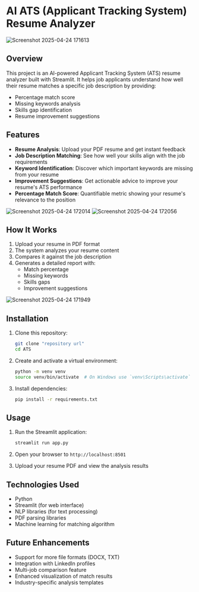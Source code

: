 # AI ATS (Applicant Tracking System) Resume Analyzer
![Screenshot 2025-04-24 171613](https://github.com/user-attachments/assets/0ca914ed-47aa-4648-a15d-6991e4e5d964)



## Overview

This project is an AI-powered Applicant Tracking System (ATS) resume analyzer built with Streamlit. It helps job applicants understand how well their resume matches a specific job description by providing:
- Percentage match score
- Missing keywords analysis
- Skills gap identification
- Resume improvement suggestions

## Features

- **Resume Analysis**: Upload your PDF resume and get instant feedback
- **Job Description Matching**: See how well your skills align with the job requirements
- **Keyword Identification**: Discover which important keywords are missing from your resume
- **Improvement Suggestions**: Get actionable advice to improve your resume's ATS performance
- **Percentage Match Score**: Quantifiable metric showing your resume's relevance to the position

![Screenshot 2025-04-24 172014](https://github.com/user-attachments/assets/a735120b-99a3-4f62-89ad-8747509f6bea)
![Screenshot 2025-04-24 172056](https://github.com/user-attachments/assets/5f49a854-817d-4ac0-83dd-714e6185abf0)


## How It Works

1. Upload your resume in PDF format
2. The system analyzes your resume content
3. Compares it against the job description
4. Generates a detailed report with:
   - Match percentage
   - Missing keywords
   - Skills gaps
   - Improvement suggestions

![Screenshot 2025-04-24 171949](https://github.com/user-attachments/assets/435580d8-936e-454a-96fd-d6d7332d50e4)

## Installation

1. Clone this repository:
   ```bash
   git clone "repository url"
   cd ATS
   ```

2. Create and activate a virtual environment:
   ```bash
   python -m venv venv
   source venv/bin/activate  # On Windows use `venv\Scripts\activate`
   ```

3. Install dependencies:
   ```bash
   pip install -r requirements.txt
   ```

## Usage

1. Run the Streamlit application:
   ```bash
   streamlit run app.py
   ```

2. Open your browser to `http://localhost:8501`

3. Upload your resume PDF and view the analysis results

## Technologies Used

- Python
- Streamlit (for web interface)
- NLP libraries (for text processing)
- PDF parsing libraries
- Machine learning for matching algorithm

## Future Enhancements

- Support for more file formats (DOCX, TXT)
- Integration with LinkedIn profiles
- Multi-job comparison feature
- Enhanced visualization of match results
- Industry-specific analysis templates
